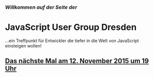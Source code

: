 ### *Willkommen auf der Seite der*

# JavaScript User Group Dresden


…ein Treffpunkt für Entwickler die tiefer in die Welt von JavaScript einsteigen wollen!

## [Das nächste Mal am 12. November 2015 um 19 Uhr](#treffen-der-user-group)
